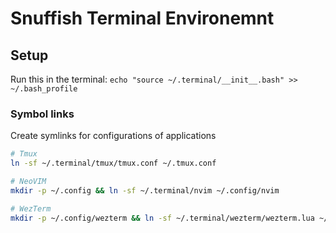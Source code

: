 # Snuffish Terminal Environemnt

## Setup

Run this in the terminal: `echo "source ~/.terminal/__init__.bash" >> ~/.bash_profile`

### Symbol links

Create symlinks for configurations of applications

```bash
# Tmux
ln -sf ~/.terminal/tmux/tmux.conf ~/.tmux.conf

# NeoVIM
mkdir -p ~/.config && ln -sf ~/.terminal/nvim ~/.config/nvim

# WezTerm
mkdir -p ~/.config/wezterm && ln -sf ~/.terminal/wezterm/wezterm.lua ~/.wezterm.lua
```
